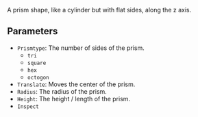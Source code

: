 A prism shape, like a cylinder but with flat sides, along the z axis.

## Parameters

* `Prismtype`: The number of sides of the prism.
  * `tri`
  * `square`
  * `hex`
  * `octogon`
* `Translate`: Moves the center of the prism.
* `Radius`: The radius of the prism.
* `Height`: The height / length of the prism.
* `Inspect`